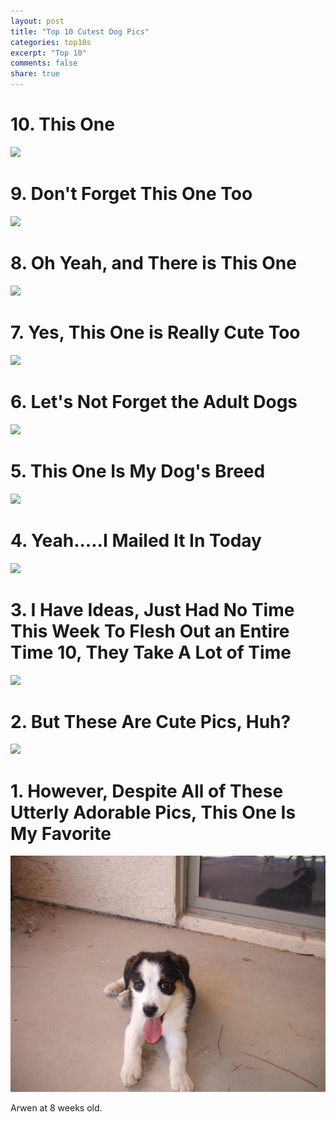 ```yaml
---
layout: post
title: "Top 10 Cutest Dog Pics"
categories: top10s
excerpt: "Top 10"
comments: false
share: true
---
```



# 10. This One 

![](https://s-media-cache-ak0.pinimg.com/originals/3b/bc/d7/3bbcd721fc7b53e3a7655aa0b77b6441.jpg)




# 9. Don't Forget This One Too

![](http://sirindostlar.com.tr/up/galeri/baslik-1468331949-chepkadog-com-649.jpg)




# 8. Oh Yeah, and There is This One

![](http://3.bp.blogspot.com/-xCAJmZCc2dc/VTJeOrkYPSI/AAAAAAAAAYU/h7fAkDTNIaQ/s1600/cutest-dog-breeds.jpg)



# 7. Yes, This One is Really Cute Too


![](http://www.petsworld.in/blog/wp-content/uploads/2014/09/Siberian-Husky.jpg)



# 6. Let's Not Forget the Adult Dogs 

![](http://data.whicdn.com/images/32747998/animals-cute-dog-Favim.com-458661_large.jpg)



# 5. This One Is My Dog's Breed


![](http://www.rantpets.com/wp-content/uploads/2015/10/australian-shepherd.jpg)



# 4. Yeah.....I Mailed It In Today

![](https://s-media-cache-ak0.pinimg.com/736x/fd/e1/fb/fde1fb5796246c8852a641d4decbd7c2.jpg)




# 3. I Have Ideas, Just Had No Time This Week To Flesh Out an Entire Time 10, They Take A Lot of Time

![](http://yumvelope.com/wp-content/uploads/2016/04/Top-Ten-Cutest-Dog-Breeds-Preview.jpg)



# 2. But These Are Cute Pics, Huh?

![](https://s-media-cache-ak0.pinimg.com/736x/39/ac/29/39ac295992a2d6a5901f0254001438c6.jpg)






# 1. However, Despite All of These Utterly Adorable Pics, This One Is My Favorite

![](https://github.com/psmak3/psmak3.github.io/blob/master/images/ArwenPuppy.jpg)


Arwen at 8 weeks old.








